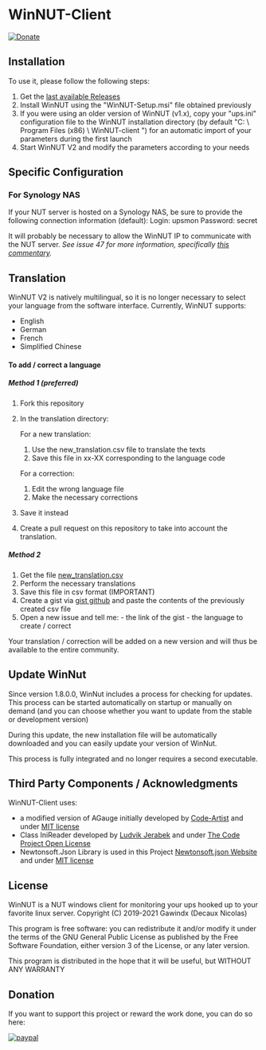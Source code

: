 # WinNUT-Client

[![Donate](https://img.shields.io/badge/Donate-PayPal-green.svg)](https://www.paypal.com/donate?hosted_button_id=FAFJ3ZKMENGCU)

## Installation
To use it, please follow the following steps:
1. Get the [last available Releases](https://github.com/gawindx/WinNUT-Client/releases)
2. Install WinNUT using the "WinNUT-Setup.msi" file obtained previously
3. If you were using an older version of WinNUT (v1.x), copy your "ups.ini" configuration file to the WinNUT installation directory (by default "C: \ Program Files (x86) \ WinNUT-client ") for an automatic import of your parameters during the first launch
4. Start WinNUT V2 and modify the parameters according to your needs

## Specific Configuration

### For Synology NAS 
If your NUT server is hosted on a Synology NAS, be sure to provide the following connection information (default):
Login: upsmon
Password: secret

It will probably be necessary to allow the WinNUT IP to communicate with the NUT server.
*See issue 47 for more information, specifically [this commentary](https://github.com/gawindx/WinNUT-Client/issues/47#issuecomment-759180793).*

### 
## Translation
WinNUT V2 is natively multilingual, so it is no longer necessary to select your language from the software interface.
Currently, WinNUT supports:
- English
- German
- French
- Simplified Chinese

#### To add / correct a language

##### Method 1 (preferred)
1. Fork this repository
2. In the translation directory:

	For a new translation:
	1. Use the new_translation.csv file to translate the texts
	2. Save this file in xx-XX corresponding to the language code

	For a correction:
	1. Edit the wrong language file
	2. Make the necessary corrections

3. Save it instead
4. Create a pull request on this repository to take into account the translation.

##### Method 2
  1. Get the file [new_translation.csv](./Translation/new_translation.csv)
  2. Perform the necessary translations
  3. Save this file in csv format (IMPORTANT)
  4. Create a gist via [gist github](https://gist.github.com) and paste the contents of the previously created csv file
  5. Open a new issue and tell me:
	- the link of the gist
	- the language to create / correct

Your translation / correction will be added on a new version and will thus be available to the entire community.

## Update WinNut

Since version 1.8.0.0, WinNut includes a process for checking for updates.
This process can be started automatically on startup or manually on demand (and you can choose whether you want to update from the stable or development version)

During this update, the new installation file will be automatically downloaded and you can easily update your version of WinNut.

This process is fully integrated and no longer requires a second executable.

## Third Party Components / Acknowledgments

WinNUT-Client uses:
- a modified version of AGauge initially developed by [Code-Artist](https://github.com/Code-Artist/AGauge) and under [MIT license](https://opensource.org/licenses/MIT)
- Class IniReader developed by [Ludvik Jerabek](https://www.codeproject.com/Articles/21896/INI-Reader-Writer-Class-for-C-VB-NET-and-VBScript) and under [The Code Project Open License](http://www.codeproject.com/info/cpol10.aspx)
- Newtonsoft.Json Library is used in this Project [Newtonsoft.json Website](https://www.newtonsoft.com/json) and under [MIT license](https://opensource.org/licenses/MIT)

## License

WinNUT is a NUT windows client for monitoring your ups hooked up to your favorite linux server.
Copyright (C) 2019-2021 Gawindx (Decaux Nicolas)

This program is free software: you can redistribute it and/or modify it under the terms of the
GNU General Public License as published by the Free Software Foundation, either version 3 of the
License, or any later version.

This program is distributed in the hope that it will be useful, but WITHOUT ANY WARRANTY

## Donation
If you want to support this project or reward the work done, you can do so here:

[![paypal](https://www.paypalobjects.com/en_US/FR/i/btn/btn_donateCC_LG.gif)](https://www.paypal.com/donate?hosted_button_id=FAFJ3ZKMENGCU)